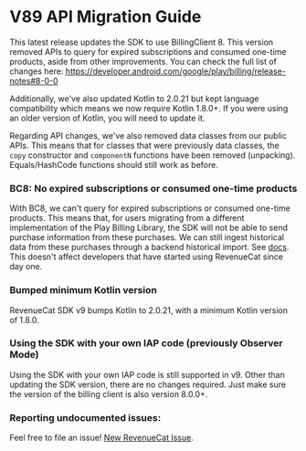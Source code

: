 # V89 API Migration Guide

This latest release updates the SDK to use BillingClient 8. This version removed APIs to query for expired subscriptions and consumed one-time products, aside from other improvements. You can check the full list of changes here: https://developer.android.com/google/play/billing/release-notes#8-0-0

Additionally, we've also updated Kotlin to 2.0.21 but kept language compatibility which means we now require Kotlin 1.8.0+. If you were using an older version of Kotlin, you will need to update it.

Regarding API changes, we've also removed data classes from our public APIs. This means that for classes that were previously data classes, the `copy` constructor and `componentN` functions have been removed (unpacking). Equals/HashCode functions should still work as before.

### BC8: No expired subscriptions or consumed one-time products

With BC8, we can't query for expired subscriptions or consumed one-time products. This means that, for users migrating from a different implementation of the Play Billing Library, the SDK will not be able to send purchase information from these purchases. We can still ingest historical data from these purchases through a backend historical import. See [docs](https://www.revenuecat.com/docs/migrating-to-revenuecat/migrating-existing-subscriptions). This doesn't affect developers that have started using RevenueCat since day one.

### Bumped minimum Kotlin version

RevenueCat SDK v9 bumps Kotlin to 2.0.21, with a minimum Kotlin version of 1.8.0.

### Using the SDK with your own IAP code (previously Observer Mode)

Using the SDK with your own IAP code is still supported in v9. Other than updating the SDK version, there are no changes required. Just make sure the version of the billing client is also version 8.0.0+.

### Reporting undocumented issues:

Feel free to file an issue! [New RevenueCat Issue](https://github.com/RevenueCat/purchases-android/issues/new/).

